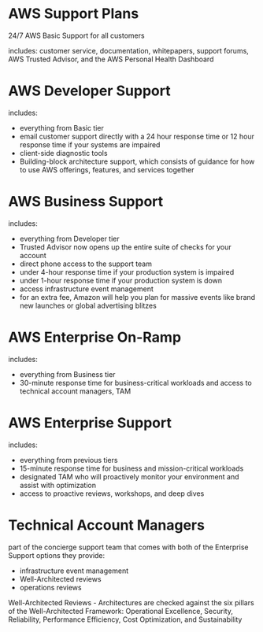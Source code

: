 # AWS Support Plans
24/7 AWS Basic Support for all customers

includes:
customer service, documentation, whitepapers, support forums, AWS Trusted Advisor, and the AWS Personal Health Dashboard


# AWS Developer Support
includes:
- everything from Basic tier
- email customer support directly with a 24 hour response time or 12 hour response time if your systems are impaired
- client-side diagnostic tools
- Building-block architecture support, which consists of guidance for how to use AWS offerings, features, and services together


# AWS Business Support
includes:
- everything from Developer tier
- Trusted Advisor now opens up the entire suite of checks for your account
- direct phone access to the support team
- under 4-hour response time if your production system is impaired
- under 1-hour response time if your production system is down
- access infrastructure event management
- for an extra fee, Amazon will help you plan for massive events like brand new launches or global advertising blitzes

# AWS Enterprise On-Ramp
includes:
- everything from Business tier
- 30-minute response time for business-critical workloads and access to technical account managers, TAM

# AWS Enterprise Support
includes:
- everything from previous tiers
- 15-minute response time for business and mission-critical workloads
- designated TAM who will proactively monitor your environment and assist with optimization
- access to proactive reviews, workshops, and deep dives




# Technical Account Managers
part of the concierge support team that comes with both of the Enterprise Support options
they provide:
- infrastructure event management
- Well-Architected reviews
- operations reviews


Well-Architected Reviews - Architectures are checked against the six pillars of the Well-Architected Framework: Operational Excellence, Security, Reliability, Performance Efficiency, Cost Optimization, and Sustainability